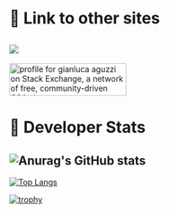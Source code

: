 # :link: Link to other sites

<img
  src="https://cr-ss-service.azurewebsites.net/api/ScreenShot?widget=summary&username=cric96&badges=3&show-avatar=false&style=--header-bg-color:%23000;--border-radius:10px"
/>
---
<a href="https://stackexchange.com/users/14252622"><img src="https://stackexchange.com/users/flair/14252622.png?theme=dark" width="208" height="58" alt="profile for gianluca aguzzi on Stack Exchange, a network of free, community-driven Q&amp;A sites" title="profile for gianluca aguzzi on Stack Exchange, a network of free, community-driven Q&amp;A sites"></a>



# :rocket: Developer Stats

![Anurag's GitHub stats](https://github-readme-stats.vercel.app/api?username=cric96&theme=dracula&bg_color=45,0F2027,203A43,2C5364)
---
[![Top Langs](https://github-readme-stats.vercel.app/api/top-langs/?username=cric96&hide=jupyter%20notebook,lua&theme=dracula&bg_color=135,0F2027,203A43,2C5364)](https://github.com/anuraghazra/github-readme-stats)

[![trophy](https://github-profile-trophy.vercel.app/?username=cric96)](https://github.com/ryo-ma/github-profile-trophy)
